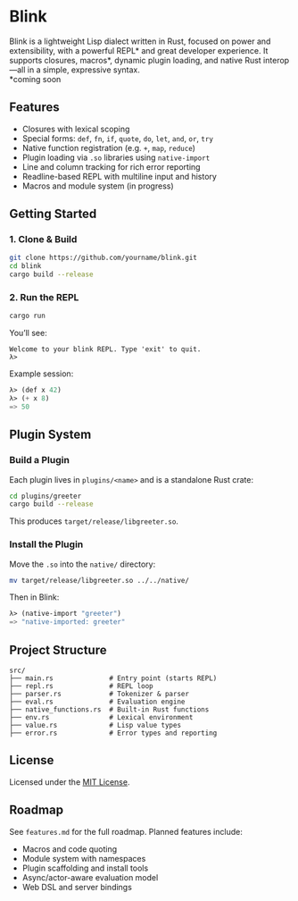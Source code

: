 # Blink

Blink is a lightweight Lisp dialect written in Rust, focused on power and extensibility, with a powerful REPL* and great developer experience. It supports closures, macros*, dynamic plugin loading, and native Rust interop—all in a simple, expressive syntax.  
*coming soon

## Features

- Closures with lexical scoping
- Special forms: `def`, `fn`, `if`, `quote`, `do`, `let`, `and`, `or`, `try`
- Native function registration (e.g. `+`, `map`, `reduce`)
- Plugin loading via `.so` libraries using `native-import`
- Line and column tracking for rich error reporting
- Readline-based REPL with multiline input and history
- Macros and module system (in progress)

## Getting Started

### 1. Clone & Build

```bash
git clone https://github.com/yourname/blink.git
cd blink
cargo build --release
```

### 2. Run the REPL

```bash
cargo run
```

You’ll see:

```
Welcome to your blink REPL. Type 'exit' to quit.
λ>
```

Example session:

```lisp
λ> (def x 42)
λ> (+ x 8)
=> 50
```

## Plugin System

### Build a Plugin

Each plugin lives in `plugins/<name>` and is a standalone Rust crate:

```bash
cd plugins/greeter
cargo build --release
```

This produces `target/release/libgreeter.so`.

### Install the Plugin

Move the `.so` into the `native/` directory:

```bash
mv target/release/libgreeter.so ../../native/
```

Then in Blink:

```lisp
λ> (native-import "greeter")
=> "native-imported: greeter"
```

## Project Structure

```
src/
├── main.rs              # Entry point (starts REPL)
├── repl.rs              # REPL loop
├── parser.rs            # Tokenizer & parser
├── eval.rs              # Evaluation engine
├── native_functions.rs  # Built-in Rust functions
├── env.rs               # Lexical environment
├── value.rs             # Lisp value types
├── error.rs             # Error types and reporting
```

## License

Licensed under the [MIT License](LICENSE).

## Roadmap

See `features.md` for the full roadmap. Planned features include:

- Macros and code quoting
- Module system with namespaces
- Plugin scaffolding and install tools
- Async/actor-aware evaluation model
- Web DSL and server bindings
